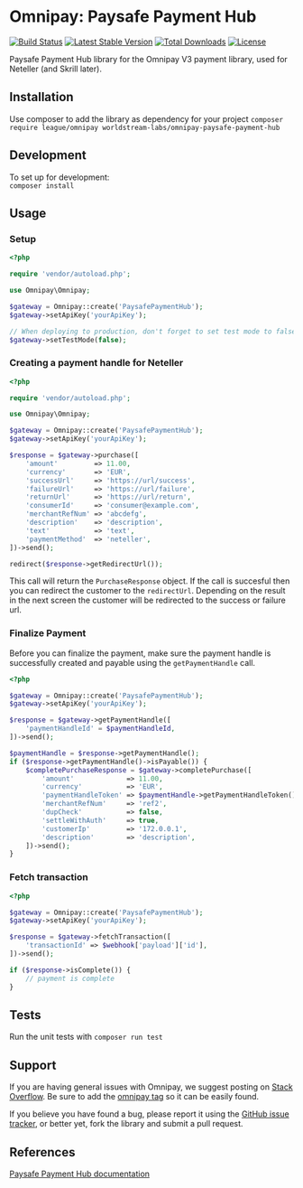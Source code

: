 # Omnipay: Paysafe Payment Hub

[![Build Status](https://travis-ci.org/worldstream-labs/omnipay-paysafe-payment-hub.svg?branch=master)](https://travis-ci.org/worldstream-labs/omnipay-paysafe-payment-hub) [![Latest Stable Version](https://poser.pugx.org/worldstream-labs/omnipay-paysafe-payment-hub/v)](//packagist.org/packages/worldstream-labs/omnipay-paysafe-payment-hub) [![Total Downloads](https://poser.pugx.org/worldstream-labs/omnipay-paysafe-payment-hub/downloads)](//packagist.org/packages/worldstream-labs/omnipay-paysafe-payment-hub) [![License](https://poser.pugx.org/worldstream-labs/omnipay-paysafe-payment-hub/license)](//packagist.org/packages/worldstream-labs/omnipay-paysafe-payment-hub)

Paysafe Payment Hub library for the Omnipay V3 payment library, used for Neteller (and Skrill later).

## Installation
Use composer to add the library as dependency for your project
`composer require league/omnipay worldstream-labs/omnipay-paysafe-payment-hub`

## Development
To set up for development:  
`composer install`

## Usage

### Setup
```php
<?php

require 'vendor/autoload.php';

use Omnipay\Omnipay;

$gateway = Omnipay::create('PaysafePaymentHub');
$gateway->setApiKey('yourApiKey');

// When deploying to production, don't forget to set test mode to false
$gateway->setTestMode(false);

```

### Creating a payment handle for Neteller
```php
<?php

require 'vendor/autoload.php';

use Omnipay\Omnipay;

$gateway = Omnipay::create('PaysafePaymentHub');
$gateway->setApiKey('yourApiKey');

$response = $gateway->purchase([
    'amount'         => 11.00,
    'currency'       => 'EUR',
    'successUrl'     => 'https://url/success',
    'failureUrl'     => 'https://url/failure',
    'returnUrl'      => 'https://url/return',
    'consumerId'     => 'consumer@example.com',
    'merchantRefNum' => 'abcdefg',
    'description'    => 'description',
    'text'           => 'text',
    'paymentMethod'  => 'neteller',
])->send();

redirect($response->getRedirectUrl());

```

This call will return the `PurchaseResponse` object. If the call is succesful then you can redirect the customer to the `redirectUrl`. Depending on the result in the next screen the customer will be redirected to the success or failure url.

### Finalize Payment
Before you can finalize the payment, make sure the payment handle is successfully created and payable using the `getPaymentHandle` call.

```php
<?php

$gateway = Omnipay::create('PaysafePaymentHub');
$gateway->setApiKey('yourApiKey');

$response = $gateway->getPaymentHandle([
    'paymentHandleId' = $paymentHandleId,
])->send();

$paymentHandle = $response->getPaymentHandle();
if ($response->getPaymentHandle()->isPayable()) {
    $completePurchaseResponse = $gateway->completePurchase([
        'amount'             => 11.00,
        'currency'           => 'EUR',
        'paymentHandleToken' => $paymentHandle->getPaymentHandleToken(),
        'merchantRefNum'     => 'ref2',
        'dupCheck'           => false,
        'settleWithAuth'     => true,
        'customerIp'         => '172.0.0.1',
        'description'        => 'description',
    ])->send();
}

```

### Fetch transaction

```php
<?php

$gateway = Omnipay::create('PaysafePaymentHub');
$gateway->setApiKey('yourApiKey');

$response = $gateway->fetchTransaction([
    'transactionId' => $webhook['payload']['id'],
])->send();

if ($response->isComplete()) {
    // payment is complete
}

```

## Tests
Run the unit tests with `composer run test`

## Support

If you are having general issues with Omnipay, we suggest posting on
[Stack Overflow](http://stackoverflow.com/). Be sure to add the
[omnipay tag](http://stackoverflow.com/questions/tagged/omnipay) so it can be easily found.

If you believe you have found a bug, please report it using the [GitHub issue tracker](https://github.com/worldstream-labs/omnipay-paysafe-payment-hub/issues),
or better yet, fork the library and submit a pull request.

## References
[Paysafe Payment Hub documentation](https://developer.paysafe.com/en/additional-documentation/neteller-migration-guide/api/#/reference/0/payment-handle/process-payments)
